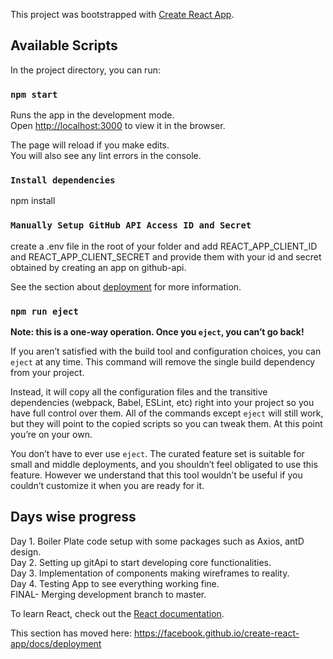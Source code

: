 This project was bootstrapped with [Create React App](https://github.com/facebook/create-react-app).

## Available Scripts

In the project directory, you can run:

### `npm start`

Runs the app in the development mode.<br />
Open [http://localhost:3000](http://localhost:3000) to view it in the browser.

The page will reload if you make edits.<br />
You will also see any lint errors in the console.

### `Install dependencies`

npm install

### `Manually Setup GitHub API Access ID and Secret`

create a .env file in the root of your folder and add REACT_APP_CLIENT_ID and REACT_APP_CLIENT_SECRET
and provide them with your id and secret obtained by creating an app on github-api.

See the section about [deployment](https://facebook.github.io/create-react-app/docs/deployment) for more information.

### `npm run eject`

**Note: this is a one-way operation. Once you `eject`, you can’t go back!**

If you aren’t satisfied with the build tool and configuration choices, you can `eject` at any time. This command will remove the single build dependency from your project.

Instead, it will copy all the configuration files and the transitive dependencies (webpack, Babel, ESLint, etc) right into your project so you have full control over them. All of the commands except `eject` will still work, but they will point to the copied scripts so you can tweak them. At this point you’re on your own.

You don’t have to ever use `eject`. The curated feature set is suitable for small and middle deployments, and you shouldn’t feel obligated to use this feature. However we understand that this tool wouldn’t be useful if you couldn’t customize it when you are ready for it.

## Days wise progress

Day 1. Boiler Plate code setup with some packages such as Axios, antD design. <br /> 
Day 2. Setting up gitApi to start developing core functionalities. <br /> 
Day 3. Implementation of components making wireframes to reality. <br /> 
Day 4. Testing App to see everything working fine. <br /> 
FINAL- Merging development branch to master. <br /> 

To learn React, check out the [React documentation](https://reactjs.org/).

This section has moved here: https://facebook.github.io/create-react-app/docs/deployment

